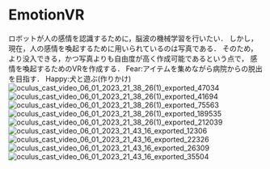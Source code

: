 # EmotionVR
ロボットが人の感情を認識するために，脳波の機械学習を行いたい．
しかし，現在，人の感情を喚起するために用いられているのは写真である．
そのため，より没入できる，かつ写真よりも自由度が高く作成可能であるという点で，
感情を喚起するためのVRを作成する．
Fear:アイテムを集めながら病院からの脱出を目指す．
Happy:犬と遊ぶ(作りかけ)
![oculus_cast_video_06_01_2023_21_38_26(1)_exported_47034](https://github.com/Saitoh-T/EmotionVR/assets/72367709/699b5129-3ded-44bb-9323-2293ddfaa99c)
![oculus_cast_video_06_01_2023_21_38_26(1)_exported_41694](https://github.com/Saitoh-T/EmotionVR/assets/72367709/25f1a680-21f1-4b5e-be8d-517cebad35c0)
![oculus_cast_video_06_01_2023_21_38_26(1)_exported_75563](https://github.com/Saitoh-T/EmotionVR/assets/72367709/64ca168a-bd0b-462b-93ec-7684e46fc641)
![oculus_cast_video_06_01_2023_21_38_26(1)_exported_189535](https://github.com/Saitoh-T/EmotionVR/assets/72367709/a3566c70-c786-45c1-9d9f-c710ca785700)
![oculus_cast_video_06_01_2023_21_38_26(1)_exported_212039](https://github.com/Saitoh-T/EmotionVR/assets/72367709/6d96e678-219e-47f8-878d-4655def1f8bf)
![oculus_cast_video_06_01_2023_21_43_16_exported_12306](https://github.com/Saitoh-T/EmotionVR/assets/72367709/b20974d8-4d1d-4042-a023-1da9691b4d24)
![oculus_cast_video_06_01_2023_21_43_16_exported_22326](https://github.com/Saitoh-T/EmotionVR/assets/72367709/f3c579fa-1211-4009-b1f5-78295b4f83c0)
![oculus_cast_video_06_01_2023_21_43_16_exported_26309](https://github.com/Saitoh-T/EmotionVR/assets/72367709/d1d00311-90fd-42ec-983f-268d93fab8e8)
![oculus_cast_video_06_01_2023_21_43_16_exported_35504](https://github.com/Saitoh-T/EmotionVR/assets/72367709/6c06ab03-6ee7-4aea-baf4-9bf375d2443b)
